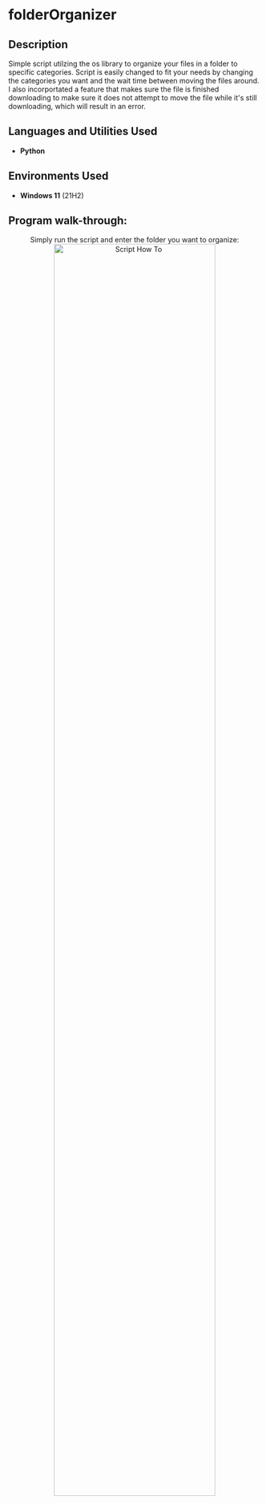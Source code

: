 <h1>folderOrganizer</h1>

 <!--### [YouTube Demonstration](https://youtu.be/7eJexJVCqJo) -->

<h2>Description</h2>
Simple script utilzing the os library to organize your files in a folder to specific categories. Script is easily changed to fit your needs by changing the categories you want and the wait time between moving the files around. I also incorportated a feature that makes sure the file is finished downloading to make sure it does not attempt to move the file while it's still downloading, which will result in an error.
<br />


<h2>Languages and Utilities Used</h2>

- <b>Python</b> 

<h2>Environments Used </h2>

- <b>Windows 11</b> (21H2)

<h2>Program walk-through:</h2>

<p align="center">
Simply run the script and enter the folder you want to organize: <br/>
<img src="https://imgur.com/a/1rCQ744" height="80%" width="80%" alt="Script How To"/>
<br />
<br />

<!--
 ```diff
- text in red
+ text in green
! text in orange
# text in gray
@@ text in purple (and bold)@@
```
--!>
